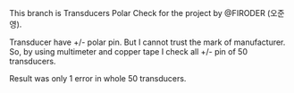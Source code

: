 This branch is Transducers Polar Check for the project by @FIRODER (오준영).

Transducer have +/- polar pin. But I cannot trust the mark of manufacturer.
So, by using multimeter and copper tape I check all +/- pin of 50 transducers.

Result was only 1 error in whole 50 transducers.

